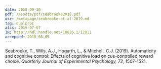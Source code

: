 ```yaml
---
date: 2018-09-10
pdf: /assets/pdf/seabrooke2018.pdf
osr: /metapage/seabrooke-et-al-2019.md
tag: dualproc
alcs: 2019-07-07
IR: http://hdl.handle.net/10026.1/12011
accepted: 2018-08-05
---
```


Seabrooke, T., Wills, A.J., Hogarth, L., & Mitchell, C.J. (2019). Automaticity and cognitive control: Effects of cognitive load on cue-controlled reward choice. _Quarterly Journal of Experimental Psychology, 72_, 1507-1521. 


